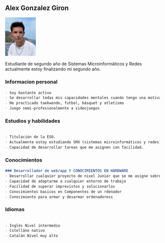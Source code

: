 ## Alex Gonzalez Giron  
<img src="efe.PNG" width= 100px> 

Estudiante de segundo año de Sistemas Microinformáticos y Redes actualmente estoy finalizando mi segundo año.

### Informacion personal
```markdown
- Soy bastante activo 
- Se desarrollar todas mis capacidades mentales cuando tengo una motivación adecuada
- He practicado taekwondo, futbol, básquet y atletismo
- Juego semi-profesionalmente a videojuegos
```
### Estudios y habilidades
```markdown

- Titulación de la ESO.
- Actualmente estoy estudiando SMX (sistemas microinformáticos y redes).
- Capacidad de desarrollar tareas que me asignen con facilidad.
```
### Conocimientos
```markdown
### Desarrollador de web/app Y CONOCIMIENTOS EN HARDWARE
- Desarrollar cualquier proyecto de nivel Junior que se me asigne sobre desarrollo de webs o aplicaciones
- Capacidad de adaptarme a cualquier entorno de trabajo
- Facilidad de superar imprevistos y solucionarlos
- Conocimientos basicos en Componentes de un rdenador
- Conocimiento para armar y desarmar ordenadoress
```

### Idiomas
```markdown

- Inglés Nivel intermedio
- Cstelláno nativo
- Catalán Nivel muy alto
```
